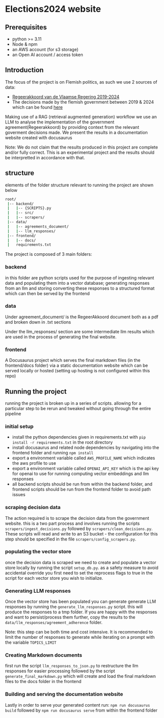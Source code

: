 # Elections2024 website

## Prerequisites
- python >= 3.11
- Node & npm
- an AWS account (for s3 storage)
- an Open AI account / access token

## Introduction

The focus of the project is on Flemish politics, as such we use 2 sources of data:
-  [Regeerakkoord van de Vlaamse Regering 2019-2024](https://www.vlaanderen.be/publicaties/regeerakkoord-van-de-vlaamse-regering-2019-2024)
- The decisions made by the flemish government between 2019 & 2024 which can be found [here](https://beslissingenvlaamseregering.vlaanderen.be/)

Making use of a RAG (retrieval augmented generation) workflow we use an LLM to analyse the implementation of the government agreement(Regeerakkoord) by providing context from the relevant goverment decisions made. We present the results in a documentation website created with docusaurus 

Note: We do not claim that the results produced in this project are complete and/or fully correct. This is an experimental project and the results should be interpretted in accordance with that.


## structure
elements of the folder structure relevant to running the project are shown below
```bash
root/
 |-- backend/
 |   |-- {SCRIPTS}.py
 |   |-- src/
 |   |-- scrapers/
 |-- data/
 |   |-- agreements_document/
 |   |-- llm_responses/
 |-- frontend/
 |   |-- docs/
 |   requirements.txt
```
The project is composed of 3 main folders:
### backend
in this folder are python scripts used for the purpose of ingesting relevant data and populating them into a vector database; generating responses from an llm and storing converting these responses to a structured format which can then be served by the frontend

### data
Under agreement_document/ is the RegeerAkkoord document both as a pdf and broken down in .txt sections

Under the llm_responses/ section are some intermediate llm results which are used in the process of generating the final website. 

### frontend
A Docusaurus project which serves the final markdown files (in the frontend/docs folder) via a static documentation website which can be served locally or hosted (setting up hosting is not configured within this repo)

## Running the project

running the project is broken up in a series of scripts. allowing for a particular step to be rerun and tweaked without going through the entire pipeline

### initial setup
- install the python dependencies given in requirements.txt with ```pip install -r requirements.txt``` in the root directory
- install docusaurus and related node dependencies by navigating into the frontend folder and running ```npm install```
- export a environment variable called ```AWS_PROFILE_NAME``` which indicates the aws profile to use
- export a environment variable called  ```OPENAI_API_KEY``` which is the api key for openai to use for running computing vector embeddings and llm responses
- all backend scripts should be run from within the backend folder, and frontend scripts should be run from the frontend folder to avoid path issues

### scraping decision data
The action required is to scrape the decision data from the government website. this is a two part process and involves running the scripts ```scrapers/ingest_decisions.py``` followed by ```scrapers/clean_decisions.py```. These scripts will read and write to an S3 bucket - the configuration for this step should be specified in the  file ```scrapers/config_scrapers.py```.

### populating the vector store
once the decision data is scraped we need to create and populate a vector store locally by running the script ```setup_db.py```. as a safety measure to avoid accidental override you first need to set the reprocess flags to true in the script for each vector store you wish to initialize.

### Generating LLM responses
Once the vector store has been populated you can generate generate LLM responses by running the ```generate_llm_responses.py``` script. this will produce the responses to a tmp folder. If you are happy with the responses and want to persist/process them further, copy the results to the ```data/llm_responses/agreement_adherence``` folder.

Note: this step can be both time and cost intensive. It is recommended to limit the number of responses to generate while iterating on a prompt with the variable ```TOPICS_LIMIT```

### Creating Markdown documents
first run the script ```llm_responses_to_json.py``` to restructure the llm responses for easier processing followed by the script ```generate_final_markdown.py``` which will create and load the final markdown files to the docs folder in the frontend

### Building and serving the documentation website
Lastly in order to serve your generated content
run:
```npm run docusaurus build``` followed by ```npm run docusaurus serve``` from within the frontend folder



